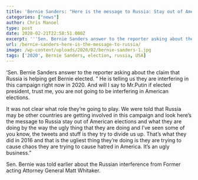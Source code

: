 ```yaml
---
title: 'Bernie Sanders: "Here is the message to Russia: Stay out of American elections.'
categories: ["news"]
author: Chris Manoel
type: post
date: 2020-02-21T22:58:51.000Z
excerpt: '''Sen. Bernie Sanders answer to the reporter asking about the claim that Russia is helping get Bernie elected.'
url: /bernie-sanders-here-is-the-message-to-russia/
image: /wp-content/uploads/2020/02/bernie-sanders-1.jpg
tags: ['2020', Bernie Sanders, election, russia, USA]
---
```


‘Sen. Bernie Sanders answer to the reporter asking about the claim that Russia is helping get Bernie elected.
​” He is telling us they are interfering in this campaign right now in 2020. And will I say to Mr.​ Putin​ if elected president, trust me, you are not going to be interfering in American elections.

It was not clear what role they’re going to play. We were told that Russia may be other countries are getting involved in this campaign and look here’s the message to Russia stay out of American elections and what they are doing by the way the ugly thing that they are doing and I’ve seen some of you know, the tweets and stuff is they try to divide us up. That’s what they did in 2016 and that is the ugliest thing they’re doing is they are trying to cause chaos they are trying to cause hatred in America. It’s an ugly business.”

Sen. Bernie was told earlier about the Russian interference from Former acting Attorney General Matt Whitaker.
